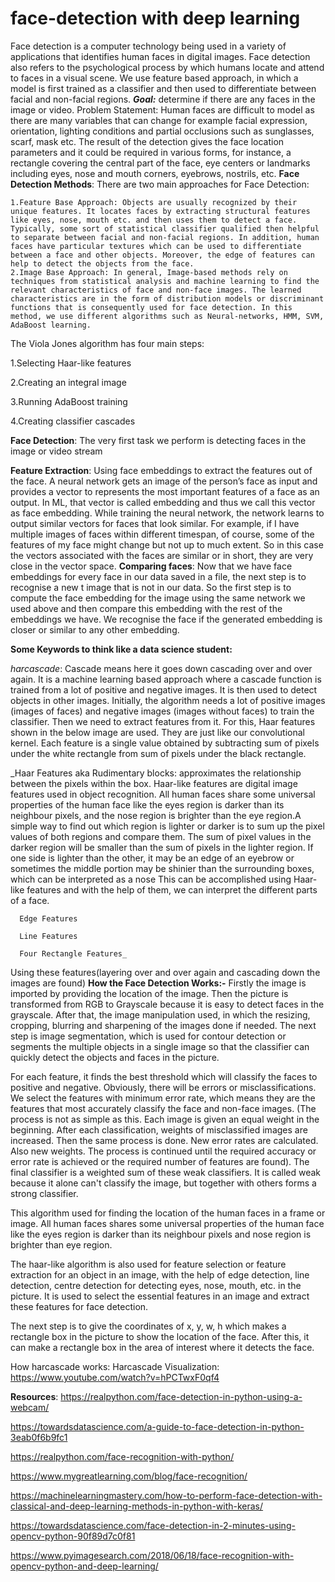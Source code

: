 # face-detection with deep learning
Face detection is a computer technology being used in a variety of applications that identifies human faces in digital images. Face detection also refers to the psychological process by which humans locate and attend to faces in a visual scene. We use feature based approach, in which a model is first trained as a classifier and then used to differentiate between facial and non-facial regions.
_**Goal:**_ determine if there are any faces in the image or video.
Problem Statement: Human faces are difficult to model as there are many variables that can change for example facial expression, orientation, lighting conditions and partial occlusions such as sunglasses, scarf, mask etc. The result of the detection gives the face location parameters and it could be required in various forms, for instance, a rectangle covering the central part of the face, eye centers or landmarks including eyes, nose and mouth corners, eyebrows, nostrils, etc.
**Face Detection Methods**: There are two main approaches for Face Detection:

    1.Feature Base Approach: Objects are usually recognized by their unique features. It locates faces by extracting structural features like eyes, nose, mouth etc. and then uses them to detect a face. Typically, some sort of statistical classifier qualified then helpful to separate between facial and non-facial regions. In addition, human faces have particular textures which can be used to differentiate between a face and other objects. Moreover, the edge of features can help to detect the objects from the face.    
    2.Image Base Approach: In general, Image-based methods rely on techniques from statistical analysis and machine learning to find the relevant characteristics of face and non-face images. The learned characteristics are in the form of distribution models or discriminant functions that is consequently used for face detection. In this method, we use different algorithms such as Neural-networks, HMM, SVM, AdaBoost learning. 

The Viola Jones algorithm has four main steps:

1.Selecting Haar-like features

2.Creating an integral image

3.Running AdaBoost training

4.Creating classifier cascades

**Face Detection**: The very first task we perform is detecting faces in the image or video stream

**Feature Extraction**: Using face embeddings to extract the features out of the face. A neural network gets an image of the person’s face as input and provides a vector to represents the most important features of a face as an output. In ML, that vector is called embedding and thus we call this vector as face embedding. 
While training the neural network, the network learns to output similar vectors for faces that look similar. For example, if I have multiple images of faces within different timespan, of course, some of the features of my face might change but not up to much extent. So in this case the vectors associated with the faces are similar or in short, they are very close in the vector space. 
**Comparing faces**: Now that we have face embeddings for every face in our data saved in a file, the next step is to recognise a new t image that is not in our data. So the first step is to compute the face embedding for the image using the same network we used above and then compare this embedding with the rest of the embeddings we have. We recognise the face if the generated embedding is closer or similar to any other embedding.

**Some Keywords to think like a data science student:**

_harcascade_: Cascade means here it goes down cascading over and over again. It is a machine learning based approach where a cascade function is trained from a lot of positive and negative images. It is then used to detect objects in other images. Initially, the algorithm needs a lot of positive images (images of faces) and negative images (images without faces) to train the classifier. Then we need to extract features from it. For this, Haar features shown in the below image are used. They are just like our convolutional kernel. Each feature is a single value obtained by subtracting sum of pixels under the white rectangle from sum of pixels under the black rectangle.

_Haar Features aka Rudimentary blocks: approximates the relationship between the pixels within the box. Haar-like features are digital image features used in object recognition. All human faces share some universal properties of the human face like the eyes region is darker than its neighbour pixels, and the nose region is brighter than the eye region.A simple way to find out which region is lighter or darker is to sum up the pixel values of both regions and compare them. The sum of pixel values in the darker region will be smaller than the sum of pixels in the lighter region. If one side is lighter than the other, it may be an edge of an eyebrow or sometimes the middle portion may be shinier than the surrounding boxes, which can be interpreted as a nose This can be accomplished using Haar-like features and with the help of them, we can interpret the different parts of a face. 
  
      Edge Features

      Line Features

      Four Rectangle Features_


Using these features(layering over and over again and cascading down the images are found)
**How the Face Detection Works:-**
Firstly the image is imported by providing the location of the image. Then the picture is transformed from RGB to Grayscale because it is easy to detect faces in the grayscale.
After that, the image manipulation used, in which the resizing, cropping, blurring and sharpening of the images done if needed. The next step is image segmentation, which is used for contour detection or segments the multiple objects in a single image so that the classifier can quickly detect the objects and faces in the picture.

  
  
For each feature, it finds the best threshold which will classify the faces to positive and negative. Obviously, there will be errors or misclassifications. We select the features with minimum error rate, which means they are the features that most accurately classify the face and non-face images. (The process is not as simple as this. Each image is given an equal weight in the beginning. After each classification, weights of misclassified images are increased. Then the same process is done. New error rates are calculated. Also new weights. The process is continued until the required accuracy or error rate is achieved or the required number of features are found). The final classifier is a weighted sum of these weak classifiers. It is called weak because it alone can't classify the image, but together with others forms a strong classifier.

This algorithm used for finding the location of the human faces in a frame or image. All human faces shares some universal properties of the human face like the eyes region is darker than its neighbour pixels and nose region is brighter than eye region.

The haar-like algorithm is also used for feature selection or feature extraction for an object in an image, with the help of edge detection, line detection, centre detection for detecting eyes, nose, mouth, etc. in the picture. It is used to select the essential features in an image and extract these features for face detection.

The next step is to give the coordinates of x, y, w, h which makes a rectangle box in the picture to show the location of the face. After this, it can make a rectangle box in the area of interest where it detects the face. 


How harcascade works: Harcascade Visualization: https://www.youtube.com/watch?v=hPCTwxF0qf4






**Resources**:
https://realpython.com/face-detection-in-python-using-a-webcam/

https://towardsdatascience.com/a-guide-to-face-detection-in-python-3eab0f6b9fc1

https://realpython.com/face-recognition-with-python/

https://www.mygreatlearning.com/blog/face-recognition/

https://machinelearningmastery.com/how-to-perform-face-detection-with-classical-and-deep-learning-methods-in-python-with-keras/

https://towardsdatascience.com/face-detection-in-2-minutes-using-opencv-python-90f89d7c0f81

https://www.pyimagesearch.com/2018/06/18/face-recognition-with-opencv-python-and-deep-learning/

